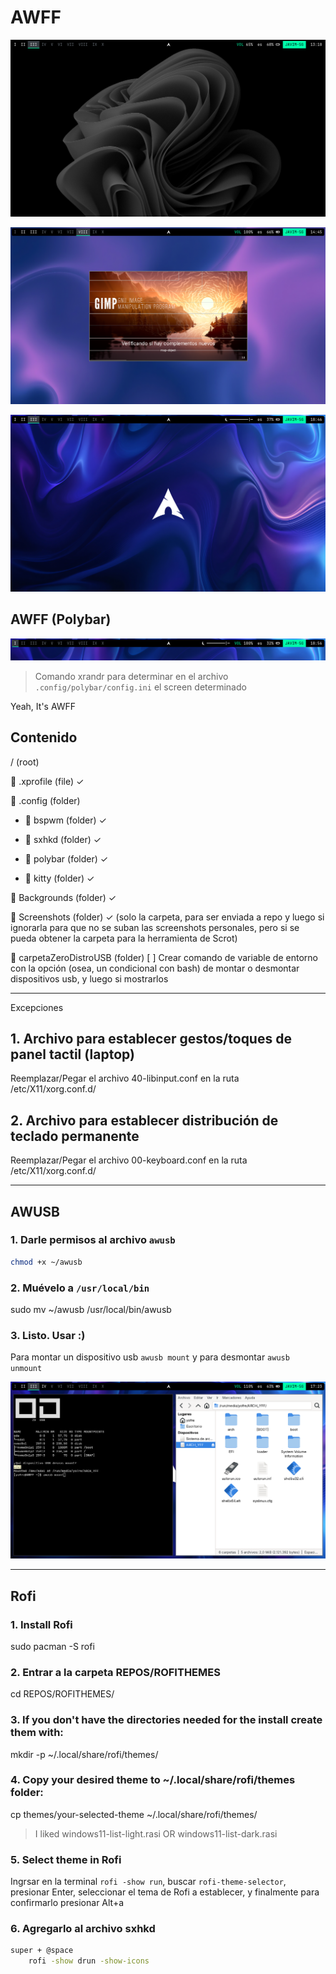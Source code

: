 # AWFF

![](./Screenshots/AWFFPREVW.png)

![](./Screenshots/openingGimp.png)

![](./Screenshots/AWFFSCREENSHOTPREVIEW.png)

## AWFF (Polybar)

![](./Screenshots/AWFFPolybarPreview.png)

> Comando xrandr para determinar en el archivo ```.config/polybar/config.ini``` el screen determinado

Yeah, It's AWFF

## Contenido

/ (root)

📄 .xprofile (file) ✓

📂 .config (folder)

- 📁 bspwm (folder) ✓

- 📁 sxhkd (folder) ✓

- 📁 polybar (folder) ✓

- 📁 kitty (folder) ✓

📁 Backgrounds (folder) ✓

📁 Screenshots (folder) ✓ (solo la carpeta, para ser enviada a repo y luego si ignorarla para que no se suban las screenshots personales, pero si se pueda obtener la carpeta para la herramienta de Scrot)

📁 carpetaZeroDistroUSB (folder) [ ] Crear comando de variable de entorno con la opción (osea, un condicional con bash) de montar o desmontar dispositivos usb, y luego si mostrarlos

---

Excepciones
## 1. Archivo para establecer gestos/toques de panel tactil (laptop)

Reemplazar/Pegar el archivo 40-libinput.conf en la ruta /etc/X11/xorg.conf.d/

## 2. Archivo para establecer distribución de teclado permanente

Reemplazar/Pegar el archivo 00-keyboard.conf en la ruta /etc/X11/xorg.conf.d/

---

## AWUSB

### 1. Darle permisos al archivo ```awusb```

```sh
chmod +x ~/awusb
```

### 2. Muévelo a ```/usr/local/bin```

sudo mv ~/awusb /usr/local/bin/awusb

### 3. Listo. Usar :)

Para montar un dispositivo usb ```awusb mount``` y para desmontar ```awusb unmount```

![](./Screenshots/AWUSBPREVIEW.png)

---

## Rofi

### 1. Install Rofi

sudo pacman -S rofi

### 2. Entrar a la carpeta REPOS/ROFITHEMES 

cd REPOS/ROFITHEMES/

### 3. If you don't have the directories needed for the install create them with:

mkdir -p ~/.local/share/rofi/themes/

### 4. Copy your desired theme to ~/.local/share/rofi/themes folder:

cp themes/your-selected-theme ~/.local/share/rofi/themes/

> I  liked windows11-list-light.rasi OR windows11-list-dark.rasi

### 5. Select theme in Rofi

Ingrsar en la terminal ```rofi -show run```, buscar ```rofi-theme-selector```, presionar Enter, seleccionar el tema de Rofi a establecer, y finalmente para confirmarlo presionar Alt+a

### 6. Agregarlo al archivo sxhkd


```sh
super + @space
    rofi -show drun -show-icons
```
